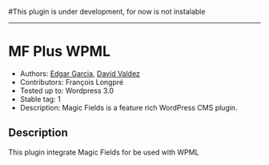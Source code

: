 #This plugin is under development, for now is not instalable

* * * 
# MF Plus WPML
* Authors: [Edgar Garcia](http://hunk.com.mx "Hunk"), [David Valdez](http://gnuget.org "Gnuget")
* Contributors: François Longpré
* Tested up to: Wordpress  3.0
* Stable tag: 1
* Description: Magic Fields  is a feature rich WordPress CMS plugin.

## Description

This plugin integrate Magic Fields for be used with WPML

